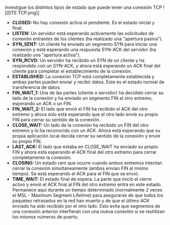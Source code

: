 Investigue los distintos tipos de estado que puede tener una conexión TCP
![[DTE TCP.png]]
- **CLOSED:** No hay conexión activa ni pendiente. Es el estado inicial y final.
- **LISTEN:** Un servidor está esperando activamente las solicitudes de conexión entrantes de los clientes (ha realizado una "apertura pasiva").
- **SYN_SENT:** Un cliente ha enviado un segmento SYN para iniciar una conexión y está esperando una respuesta SYN-ACK del servidor (ha realizado una "apertura activa").
- **SYN_RCVD:** Un servidor ha recibido un SYN de un cliente y ha respondido con un SYN-ACK, y ahora está esperando un ACK final del cliente para completar el establecimiento de la conexión.
- **ESTABLISHED:** La conexión TCP está completamente establecida y ambas partes pueden enviar y recibir datos. Este es el estado normal de transferencia de datos.
- **FIN_WAIT_1:** Una de las partes (cliente o servidor) ha decidido cerrar su lado de la conexión y ha enviado un segmento FIN al otro extremo, esperando un ACK o un FIN.
- **FIN_WAIT_2:** El lado que envió el FIN ha recibido el ACK del otro extremo y ahora solo está esperando que el otro lado envíe su propio FIN para cerrar su sentido de la conexión.
- **CLOSE_WAIT:** Un lado de la conexión ha recibido un FIN del otro extremo y lo ha reconocido con un ACK. Ahora está esperando que su propia aplicación local decida cerrar su sentido de la conexión y envíe su propio FIN.
- **LAST_ACK:** El lado que estaba en CLOSE_WAIT ha enviado su propio FIN y ahora está esperando el ACK final del otro extremo para cerrar completamente la conexión.
- **CLOSING:** Un estado raro que ocurre cuando ambos extremos intentan cerrar la conexión simultáneamente (ambos envían FIN al mismo tiempo). Se está esperando el ACK para el FIN que se envió.
- **TIME_WAIT:** El estado final de espera. La parte que inició el cierre activo y envió el ACK final al FIN del otro extremo entra en este estado. Permanece aquí durante un tiempo determinado (normalmente 2 veces el MSL - Maximum Segment Lifetime) para asegurarse de que todos los paquetes retrasados en la red han muerto y de que el último ACK enviado ha sido recibido por el otro lado. Esto evita que segmentos de una conexión anterior interfieran con una nueva conexión si se reutilizan los mismos números de puerto.